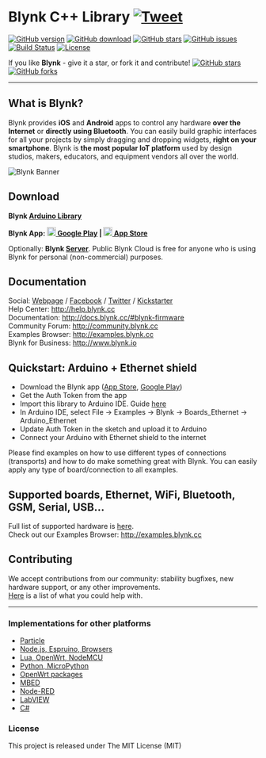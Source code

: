 # Blynk C++ Library [![Tweet](https://img.shields.io/twitter/url/http/shields.io.svg?style=social)](https://twitter.com/intent/tweet?text=Build%20your%20IoT%20App%20in%20minutes,%20right%20on%20your%20smartphone!&url=https://github.com/blynkkk/blynk-library&via=blynk_app&hashtags=IoT,iOS,Android,Arduino,ESP8266,ESP32,RaspberryPi)

[![GitHub version](https://img.shields.io/github/release/blynkkk/blynk-library.svg)](https://github.com/blynkkk/blynk-library/releases/latest)
[![GitHub download](https://img.shields.io/github/downloads/blynkkk/blynk-library/total.svg)](https://github.com/blynkkk/blynk-library/releases/latest)
[![GitHub stars](https://img.shields.io/github/stars/blynkkk/blynk-library.svg)](https://github.com/blynkkk/blynk-library/stargazers)
[![GitHub issues](https://img.shields.io/github/issues/blynkkk/blynk-library.svg)](https://github.com/blynkkk/blynk-library/issues)
[![Build Status](https://img.shields.io/travis/blynkkk/blynk-library.svg)](https://travis-ci.org/blynkkk/blynk-library)
[![License](https://img.shields.io/badge/license-MIT-blue.svg)](https://github.com/blynkkk/blynk-library/blob/master/LICENSE)

If you like **Blynk** - give it a star, or fork it and contribute! 
[![GitHub stars](https://img.shields.io/github/stars/blynkkk/blynk-library.svg?style=social&label=Star)](https://github.com/blynkkk/blynk-library/stargazers) 
[![GitHub forks](https://img.shields.io/github/forks/blynkkk/blynk-library.svg?style=social&label=Fork)](https://github.com/blynkkk/blynk-library/network)
__________

## What is Blynk?
Blynk provides **iOS** and **Android** apps to control any hardware **over the Internet** or **directly using Bluetooth**.
You can easily build graphic interfaces for all your projects by simply dragging and dropping widgets, **right on your smartphone**.
Blynk is **the most popular IoT platform** used by design studios, makers, educators, and equipment vendors all over the world.

![Blynk Banner](https://github.com/blynkkk/blynkkk.github.io/blob/master/images/GithubBanner.jpg)

## Download

**Blynk [Arduino Library](https://github.com/blynkkk/blynk-library/releases/latest)**

**Blynk App: 
[<img src="https://cdn.rawgit.com/simple-icons/simple-icons/develop/icons/googleplay.svg" width="18" height="18" /> Google Play](https://play.google.com/store/apps/details?id=cc.blynk) | 
[<img src="https://cdn.rawgit.com/simple-icons/simple-icons/develop/icons/apple.svg" width="18" height="18" /> App Store](https://itunes.apple.com/us/app/blynk-control-arduino-raspberry/id808760481?ls=1&mt=8)**

Optionally: **Blynk [Server](https://github.com/blynkkk/blynk-server)**. Public Blynk Cloud is free for anyone who is using Blynk for personal (non-commercial) purposes.

## Documentation
Social: [Webpage](http://www.blynk.cc) / [Facebook](http://www.fb.com/blynkapp) / [Twitter](http://twitter.com/blynk_app) / [Kickstarter](https://www.kickstarter.com/projects/167134865/blynk-build-an-app-for-your-arduino-project-in-5-m/description)  
Help Center: http://help.blynk.cc  
Documentation: http://docs.blynk.cc/#blynk-firmware  
Community Forum: http://community.blynk.cc  
Examples Browser: http://examples.blynk.cc  
Blynk for Business: http://www.blynk.io

## Quickstart: Arduino + Ethernet shield

* Download the Blynk app ([App Store](https://itunes.apple.com/us/app/blynk-control-arduino-raspberry/id808760481?ls=1&mt=8), [Google Play](https://play.google.com/store/apps/details?id=cc.blynk))
* Get the Auth Token from the app
* Import this library to Arduino IDE. Guide [here](http://arduino.cc/en/guide/libraries)
* In Arduino IDE, select File -> Examples -> Blynk -> Boards_Ethernet -> Arduino_Ethernet
* Update Auth Token in the sketch and upload it to Arduino
* Connect your Arduino with Ethernet shield to the internet

Please find examples on how to use different types of connections (transports) and how to do make something great with Blynk.
You can easily apply any type of board/connection to all examples.

## Supported boards, Ethernet, WiFi, Bluetooth, GSM, Serial, USB...

Full list of supported hardware is [here](https://github.com/blynkkk/blynkkk.github.io/blob/master/SupportedHardware.md).  
Check out our Examples Browser: http://examples.blynk.cc

## Contributing
We accept contributions from our community: stability bugfixes, new hardware support, or any other improvements.  
[Here](https://github.com/blynkkk/blynk-library/labels/help%20wanted) is a list of what you could help with.

__________

### Implementations for other platforms
* [Particle](https://github.com/vshymanskyy/blynk-library-spark)
* [Node.js, Espruino, Browsers](https://github.com/vshymanskyy/blynk-library-js)
* [Lua, OpenWrt, NodeMCU](https://github.com/vshymanskyy/blynk-library-lua)
* [Python, MicroPython](https://github.com/vshymanskyy/blynk-library-python)
* [OpenWrt packages](https://github.com/vshymanskyy/blynk-library-openwrt)
* [MBED](https://developer.mbed.org/users/vshymanskyy/code/Blynk/)
* [Node-RED](https://www.npmjs.com/package/node-red-contrib-blynk-ws)
* [LabVIEW](https://github.com/juncaofish/NI-LabVIEWInterfaceforBlynk)
* [C#](https://github.com/sverrefroy/BlynkLibrary)

### License
This project is released under The MIT License (MIT)
